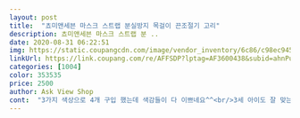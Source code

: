 ```yaml
---
layout: post 
title:  "쵸미앤세븐 마스크 스트랩 분실방지 목걸이 끈조절기 고리" 
description: 쵸미앤세븐 마스크 스트랩 분 ..
date: 2020-08-31 06:22:51 
img: https://static.coupangcdn.com/image/vendor_inventory/6c86/c98ec945467b9bc86662dbc8ca4e4fe74b8bef04befdc69614871aaab92f.jpg 
linkUrl: https://link.coupang.com/re/AFFSDP?lptag=AF3600438&subid=ahnPublicAsk&pageKey=1770827990&itemId=3015147338&vendorItemId=71003327655&traceid=V0-113-4dcfa2a4133fd204 
categories: [1004] 
color: 353535 
price: 2500 
author: Ask View Shop 
cont:  "3가지 색상으로 4개 구입 했는데 색감들이 다 이쁘네요^^<br/>3세 아이도 잘 맞는다는 리뷰보고 친구 딸랑구랑 저희 부모님께 선물하려고<br/>고리가 쇠독없는 친환경소재라고 해서 믿고 샀는데 몇일째 쓰고있는데 정말 괜찮네요 ㅎㅎ<br/>그리고 고리가 이미지보다 고급스러워서 더 만족합니다<br/>그리고 그건 목걸이 길이도 짧아서 목에 두른채로 마스크를 껴야해서 눈알이 돌아가는 줄 알았는데<br/>길이는 조절이 가능 해요<br/>다들 구매하시려면 저처럼 배송비 두 번 내지마시고 한 번에 많이 사셔요^^,,,<br/>마스크는 어울리지 않네요.<br/>ㅠㅠ<br/>몇 개 더 주문하려고 합니다 포장도 깔끔하게 와서 선물하기도 좋을 거 같아요<br/>비말 이나 덴탈 마스크는 괜찮은데 기능성  소재<br/>식당 갔다가 옆테이블 손님이 마스크 걸이를 하고 마스크를 등뒤로 돌리고 식사 하는것을 보다 저희 아이도 사줘야 겠다는 생각에 사게 됐어요.<br/>마스크 걸이가 다 거기서 거기인듯 해도 꼼꼼히 따져보니 많이 다른듯 하더군요.<br/>그래서 저는 끈 길이 조절기능도 있고 끈이 튼튼하면서 무게감이 느껴지거나 피부에 닿는 느낌이 별로이거나 하지 않을것 같은 이제품을 선택 해보았어요.<br/>간혹 상품평에 끼우는것이 뻑뻑하다는 등의 얘기가 있어 좀 걱정 했는데 다행히 받아본건 괜찮더라구요.<br/>같은색으로 3개 샀어요.<br/>남편,아이,저.<br/>식당이나 차안에서 뭘 마시거나 할때 사용하면 괜찮을듯요.<br/>아이는 번번히 제가 신경써서 챙겨줘야  했었는데 이젠 좀 편하겠어요<br/>여기꺼는 길이도 넉넉하고 스토퍼도 있어서 만족 대만족!!!<br/>워낙 이전에 산것에 데여서 겁나서 하나만 주문했더니;<br/>이렇게될 줄 알았으면 처음부터 여러 컬러 살걸 그랬어요<br/>이쁜건 가족이 같이 하면 좋을꺼 같아서 현재 군인 아들도 주려고 구입 했는데 사용 할 수 있을지는 모르겠네요.<br/> ㅎㅎ<br/>이전에 다른 곳에서 산 건 고리가 너무 작아서 어쩔 수 없이 일회용만 썼거든요 ㅠ<br/>피부가 예민해서 면마스크 쓰는데 면마스크도 걸 수 있을 정도로 고리가 크더라구요.<br/><br/>흑 어쩔 수 없죠 ㅠㅠ 어쨋든 강추입니다 <br/>" 
---
```

